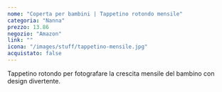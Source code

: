 ```yaml
---
nome: "Coperta per bambini | Tappetino rotondo mensile"
categoria: "Nanna"
prezzo: 13.86
negozio: "Amazon"
link: ""
icona: "/images/stuff/tappetino-mensile.jpg"
acquistato: false
---
```


Tappetino rotondo per fotografare la crescita mensile del bambino con design divertente.
